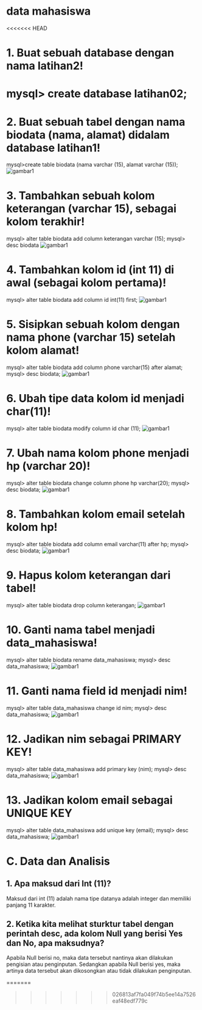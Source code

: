 # data mahasiswa
<<<<<<< HEAD
 # 1. Buat sebuah database dengan nama latihan2!
mysql> create database latihan02;
=======
# 2. Buat sebuah tabel dengan nama biodata (nama, alamat) didalam database latihan1!

mysql>create table biodata (nama varchar (15), alamat varchar (15));
![gambar1](Ss-Output-Data-Mahasiswa/Screenshot%20(56).png)

# 3. Tambahkan sebuah kolom keterangan (varchar 15), sebagai kolom terakhir!
mysql> alter table biodata add column keterangan varchar (15);
mysql> desc biodata
![gambar1](Ss-Output-Data-Mahasiswa/Screenshot%20(57).png)

# 4. Tambahkan kolom id (int 11) di awal (sebagai kolom pertama)!
 mysql> alter table biodata add column id int(11) first;
 ![gambar1](Ss-Output-Data-Mahasiswa/Screenshot%20(58)1.png)

# 5. Sisipkan sebuah kolom dengan nama phone (varchar 15) setelah kolom alamat!
mysql> alter table biodata add column phone varchar(15) after alamat;
mysql> desc biodata;
![gambar1](Ss-Output-Data-Mahasiswa/Screenshot%20(58)2.png)

# 6. Ubah tipe data kolom id menjadi char(11)!
mysql> alter table biodata modify column id char (11);
![gambar1](Ss-Output-Data-Mahasiswa/Screenshot%20(59)1.png)

# 7. Ubah nama kolom phone menjadi hp (varchar 20)!
mysql> alter table biodata change column phone hp varchar(20);
mysql> desc biodata;
![gambar1](Ss-Output-Data-Mahasiswa/Screenshot%20(60)1.png)

# 8. Tambahkan kolom email setelah kolom hp!
mysql> alter table biodata add column email varchar(11) after hp;
mysql> desc biodata;
![gambar1](Ss-Output-Data-Mahasiswa/Screenshot%20(60)2.png)

# 9. Hapus kolom keterangan dari tabel!
mysql> alter table biodata drop column keterangan;
![gambar1](Ss-Output-Data-Mahasiswa/Screenshot%20(61)2.png)

# 10. Ganti nama tabel menjadi data_mahasiswa!
mysql> alter table biodata rename data_mahasiswa;
mysql> desc data_mahasiswa;
![gambar1](Ss-Output-Data-Mahasiswa/Screenshot%20(63)1.png)

# 11. Ganti nama field id menjadi nim!
mysql> alter table data_mahasiswa change id nim;
mysql> desc data_mahasiswa;
![gambar1](Ss-Output-Data-Mahasiswa/Screenshot%20(64).png)

# 12. Jadikan nim sebagai PRIMARY KEY!
mysql>  alter table data_mahasiswa add primary key (nim);
mysql> desc data_mahasiswa;
![gambar1](Ss-Output-Data-Mahasiswa/Screenshot%20(64).png)

# 13. Jadikan kolom email sebagai UNIQUE KEY
mysql> alter table data_mahasiswa add unique key (email);
mysql> desc data_mahasiswa;
![gambar1](Ss-Output-Data-Mahasiswa/Screenshot%20(67).png)

# C.	Data dan Analisis 
## 1.	Apa maksud dari Int (11)?
Maksud dari int (11) adalah nama tipe datanya adalah integer dan memiliki panjang 11 karakter.
## 2.	Ketika kita melihat sturktur tabel dengan perintah desc, ada kolom Null yang berisi Yes dan No, apa maksudnya?
Apabila Null berisi no, maka data tersebut nantinya akan dilakukan pengisian atau penginputan. Sedangkan apabila Null berisi yes, maka artinya data tersebut akan dikosongkan atau tidak dilakukan penginputan.










=======



>>>>>>> 026813af7fa049f74b5ee14a7526eaf48edf779c
